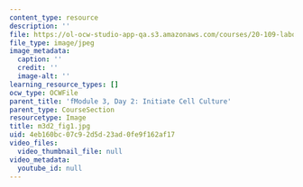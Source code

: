 ```yaml
---
content_type: resource
description: ''
file: https://ol-ocw-studio-app-qa.s3.amazonaws.com/courses/20-109-laboratory-fundamentals-in-biological-engineering-spring-2010/4eb160bc07c92d5d23ad0fe9f162af17_m3d2_fig1.jpg
file_type: image/jpeg
image_metadata:
  caption: ''
  credit: ''
  image-alt: ''
learning_resource_types: []
ocw_type: OCWFile
parent_title: 'fModule 3, Day 2: Initiate Cell Culture'
parent_type: CourseSection
resourcetype: Image
title: m3d2_fig1.jpg
uid: 4eb160bc-07c9-2d5d-23ad-0fe9f162af17
video_files:
  video_thumbnail_file: null
video_metadata:
  youtube_id: null
---
```

